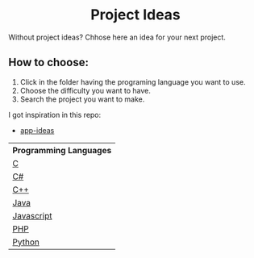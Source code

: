 <h1 align="center">Project Ideas</h1>

<p>Without project ideas? Chhose here an idea for your next project.</p>

<h2>How to choose:</h2>
<ol>
    <li>Click in the folder having the programing language you want to use.
    <li>Choose the difficulty you want to have.
    <li>Search the project you want to make.
</ol>

<p>I got inspiration in this repo:</p>
<ul>
    <li>
        <a href="https://github.com/florinpop17/app-ideas" target="_blank">
            app-ideas
        </a>
    </li>
</ul>

<table>
    <tr>
        <th>Programming Languages</th>
    </tr>
    <tr>
        <td>
            <a href="./programmingLanguages/C">
                C
            </a>
        </td>
    </tr>
    <tr>
        <td>
            <a href="./programmingLanguages/C#">
                C#
            </a>
        </td>
    </tr>
    <tr>
        <td>
            <a href="./programmingLanguages/C++">
                C++
            </a>
        </td>
    </tr>
    <tr>
        <td>
            <a href="./programmingLanguages/Java">
                Java
            </a>
        </td>
    </tr>
    <tr>
        <td>
            <a href="./programmingLanguages/Javascript">
                Javascript
            </a>
        </td>
    </tr>
    <tr>
        <td>
            <a href="./programmingLanguages/PHP">
                PHP
            </a>
        </td>
    </tr>
    <tr>
        <td>
            <a href="./programmingLanguages/Python">
                Python
            </a>
        </td>
    </tr>
</table>